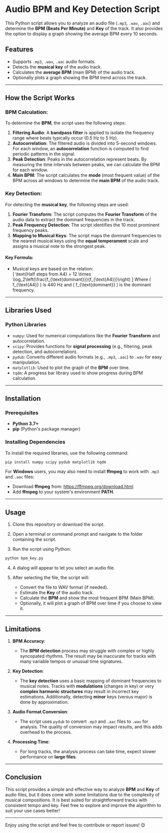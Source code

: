 # Audio BPM and Key Detection Script

This Python script allows you to analyze an audio file (`.mp3`, `.wav`, `.aac`) and determine the **BPM (Beats Per Minute)** and **Key** of the track. It also provides the option to display a graph showing the average BPM every 10 seconds.

## Features

- Supports `.mp3`, `.wav`, `.aac` audio formats.
- Detects the **musical key** of the audio track.
- Calculates the **average BPM** (main BPM) of the audio track.
- Optionally plots a graph showing the BPM trend across the track.
  
---

## How the Script Works

### BPM Calculation:

To determine the **BPM**, the script uses the following steps:
1. **Filtering Audio**: A **bandpass filter** is applied to isolate the frequency range where beats typically occur (0.5 Hz to 5 Hz).
2. **Autocorrelation**: The filtered audio is divided into 5-second windows. For each window, an **autocorrelation** function is computed to find periodic patterns in the signal.
3. **Peak Detection**: Peaks in the autocorrelation represent beats. By measuring the time intervals between peaks, we can calculate the BPM for each window.
4. **Main BPM**: The script calculates the **mode** (most frequent value) of the BPM across all windows to determine the **main BPM** of the audio track.

### Key Detection:

For detecting the **musical key**, the following steps are used:
1. **Fourier Transform**: The script computes the **Fourier Transform** of the audio data to extract the dominant frequencies in the track.
2. **Peak Frequency Detection**: The script identifies the 10 most prominent frequency peaks.
3. **Mapping to Musical Keys**: The script maps the dominant frequencies to the nearest musical keys using the **equal temperament** scale and assigns a musical note to the strongest peak.

#### Key Formula:
- Musical keys are based on the relation:  
  \[
  \text{Half steps from A4} = 12 \times \log_2\left(\frac{f_{\text{dominant}}}{f_{\text{A4}}}\right)
  \]
  Where \( f_{\text{A4}} \) is 440 Hz and \( f_{\text{dominant}} \) is the dominant frequency.

---

## Libraries Used

### Python Libraries

- `numpy`: Used for numerical computations like the **Fourier Transform** and autocorrelation.
- `scipy`: Provides functions for **signal processing** (e.g., filtering, peak detection, and autocorrelation).
- `pydub`: Converts different audio formats (e.g., `.mp3`, `.aac`) to `.wav` for easy manipulation.
- `matplotlib`: Used to plot the graph of the **BPM** over time.
- `tqdm`: A progress bar library used to show progress during BPM calculation.

---

## Installation

### Prerequisites

- **Python 3.7+**
- **pip** (Python's package manager)

### Installing Dependencies

To install the required libraries, use the following command:

```bash
pip install numpy scipy pydub matplotlib tqdm
```

For **Windows** users, you may also need to install **ffmpeg** to work with `.mp3` and `.aac` files:

- Download **ffmpeg** from: https://ffmpeg.org/download.html
- Add **ffmpeg** to your system's environment **PATH**.

---

## Usage

1. Clone this repository or download the script.
   
2. Open a terminal or command prompt and navigate to the folder containing the script.

3. Run the script using Python:

```bash
python bpm_key.py
```

4. A dialog will appear to let you select an audio file.

5. After selecting the file, the script will:
   - Convert the file to WAV format (if needed).
   - Estimate the **Key** of the audio track.
   - Calculate the **BPM** and show the most frequent BPM (Main BPM).
   - Optionally, it will plot a graph of BPM over time if you choose to view it.

---

## Limitations

1. **BPM Accuracy**: 
   - The **BPM detection** process may struggle with complex or highly syncopated rhythms. The result may be inaccurate for tracks with many variable tempos or unusual time signatures.

2. **Key Detection**:
   - The **key detection** uses a basic mapping of dominant frequencies to musical notes. Tracks with **modulations** (changes in key) or very **complex harmonic structures** may result in incorrect key estimations. Additionally, detecting **minor** keys (versus major) is done by approximation.

3. **Audio Format Conversion**:
   - The script uses `pydub` to convert `.mp3` and `.aac` files to `.wav` for analysis. The quality of conversion may impact results, and this adds overhead to the process.

4. **Processing Time**:
   - For long tracks, the analysis process can take time, expect slower performance on **large files**.

---

## Conclusion

This script provides a simple and effective way to analyze **BPM** and **Key** of audio files, but it does come with some limitations due to the complexity of musical compositions. It is best suited for straightforward tracks with consistent tempo and key. Feel free to explore and improve the algorithm to suit your use cases better!

---

Enjoy using the script and feel free to contribute or report issues! 😊

